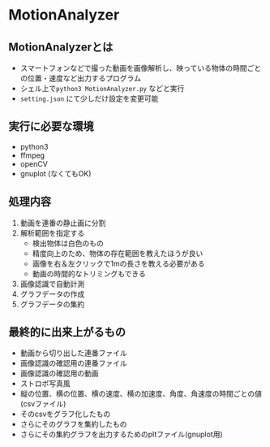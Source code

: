 # MotionAnalyzer


## MotionAnalyzerとは
+ スマートフォンなどで撮った動画を画像解析し、映っている物体の時間ごとの位置・速度など出力するプログラム
+ シェル上で```python3 MotionAnalyzer.py``` などと実行
+ ```setting.json``` にて少しだけ設定を変更可能


## 実行に必要な環境
+ python3
+ ffmpeg
+ openCV
+ gnuplot (なくてもOK)


## 処理内容
1. 動画を連番の静止画に分割
1. 解析範囲を指定する
    + 検出物体は白色のもの
    + 精度向上のため、物体の存在範囲を教えたほうが良い
    + 画像を右＆左クリックで1mの長さを教える必要がある
    + 動画の時間的なトリミングもできる
1. 画像認識で自動計測
1. グラフデータの作成
1. グラフデータの集約


## 最終的に出来上がるもの
+ 動画から切り出した連番ファイル
+ 画像認識の確認用の連番ファイル
+ 画像認識の確認用の動画
+ ストロボ写真風
+ 縦の位置、横の位置、横の速度、横の加速度、角度、角速度の時間ごとの値(csvファイル)
+ そのcsvをグラフ化したもの
+ さらにそのグラフを集約したもの
+ さらにその集約グラフを出力するためのpltファイル(gnuplot用)

